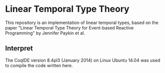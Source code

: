 # Linear Temporal Type Theory

This repository is an implementation of linear temporal types, based on the paper "Linear Temporal Type Theory for Event-based Reactive Programming" by Jennifer Paykin et al.

## Interpret
The CoqIDE version 8.4pl3 (January 2014) on Linux Ubuntu 14.04 was used to compile the code written here.
